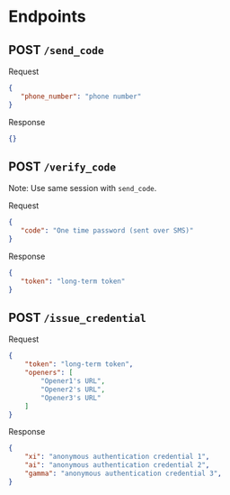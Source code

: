 # Endpoints
## POST `/send_code`

Request

```json
{
   "phone_number": "phone number"  
}
```

Response

```json
{}
```

## POST `/verify_code`

Note: Use same session with `send_code`.

Request

```json
{
   "code": "One time password (sent over SMS)"  
}
```

Response
```json
{
   "token": "long-term token"
}
```

## POST  `/issue_credential`

Request

```json
{
    "token": "long-term token",
    "openers": [
        "Opener1's URL",
        "Opener2's URL",
        "Opener3's URL"
    ]
}
```

Response

```json
{
    "xi": "anonymous authentication credential 1",
    "ai": "anonymous authentication credential 2",
    "gamma": "anonymous authentication credential 3",
}
```